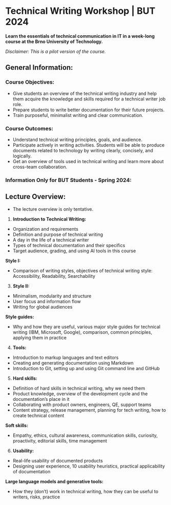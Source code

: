 # Technical Writing Workshop | BUT 2024

**Learn the essentials of technical communication in IT in a week-long course at the Brno University of Technology.**

*Disclaimer: This is a pilot version of the course.*

## General Information:

### Course Objectives:
- Give students an overview of the technical writing industry and help them acquire the knowledge and skills required for a technical writer job role.
- Prepare students to write better documentation for their future projects.
- Train purposeful, minimalist writing and clear communication.

### Course Outcomes:
- Understand technical writing principles, goals, and audience.
- Participate actively in writing activities. Students will be able to produce documents related to technology by writing clearly, concisely, and logically.
- Get an overview of tools used in technical writing and learn more about cross-team collaboration.

### Information Only for BUT Students - Spring 2024:

## Lecture Overview:
* The lecture overview is only tentative.

1. **Introduction to Technical Writing:**
* Organization and requirements
* Definition and purpose of technical writing
* A day in the life of a technical writer
* Types of technical documentation and their specifics
* Target audience, grading, and using AI tools in this course
  
**Style I:**
* Comparison of writing styles, objectives of technical writing style: Accessibility, Readability, Searchability

3. **Style II:** 
* Minimalism, modularity and structure
* User focus and information flow
* Writing for global audiences

**Style guides:**
* Why and how they are useful, various major style guides for technical writing (IBM, Microsoft, Google), comparison, common principles, applying them in practice

4. **Tools:** 
* Introduction to markup languages and text editors
* Creating and generating documentation using Markdown
* Introduction to Git, setting up and using Git command line and GitHub

5. **Hard skills:** 
* Definition of hard skills in technical writing, why we need them
* Product knowledge, overview of the development cycle and the documentation’s place in it
* Collaborating with product owners, engineers, QE, support teams
* Content strategy, release management, planning for tech writing, how to create technical content

**Soft skills:**
* Empathy, ethics, cultural awareness, communication skills, curiosity, proactivity, editorial skills, time management

6. **Usability:** 
* Real-life usability of documented products
* Designing user experience, 10 usability heuristics, practical applicability of documentation

**Large language models and generative tools:**
* How they (don’t) work in technical writing, how they can be useful to writers, risks, practice

